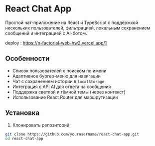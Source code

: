 # React Chat App

Простой чат-приложение на React и TypeScript с поддержкой нескольких пользователей, фильтрацией, локальным сохранением сообщений и интеграцией с AI-ботом.

deploy : https://n-factorial-web-hw2.vercel.app/1

## Особенности

- Список пользователей с поиском по имени
- Адаптивное бургер-меню для навигации
- Чат с сохранением истории в `localStorage`
- Интеграция с API AI для ответа на сообщения
- Поддержка светлой и тёмной темы (через контекст)
- Использование React Router для маршрутизации

## Установка

1. Клонировать репозиторий

```bash
git clone https://github.com/yourusername/react-chat-app.git
cd react-chat-app
